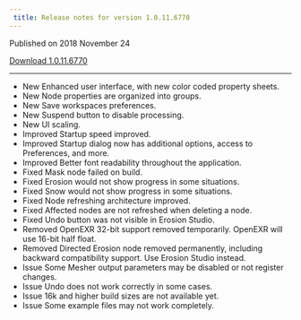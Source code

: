 ```yaml
---
 title: Release notes for version 1.0.11.6770
---
```


Published on 2018 November 24

[Download 1.0.11.6770](http://medium.com/quadspinner/)

***

<ul class="changelog">
<li class="new"><span>New</span>  Enhanced user interface, with new color coded property sheets.</li>
<li class="new"><span>New</span>  Node properties are organized into groups.</li>
<li class="new"><span>New</span>  Save workspaces preferences.</li>
<li class="new"><span>New</span>  Suspend button to disable processing.</li>
<li class="new"><span>New</span>  UI scaling.</li>
<li class="improved"><span>Improved</span>  Startup speed improved.</li>
<li class="improved"><span>Improved</span>  Startup dialog now has additional options, access to Preferences, and more.</li>
<li class="improved"><span>Improved</span>  Better font readability throughout the application.</li>
<li class="fixed"><span>Fixed</span>  Mask node failed on build.</li>
<li class="fixed"><span>Fixed</span>  Erosion would not show progress in some situations.</li>
<li class="fixed"><span>Fixed</span>  Snow would not show progress in some situations.</li>
<li class="fixed"><span>Fixed</span>  Node refreshing architecture improved.</li>
<li class="fixed"><span>Fixed</span>  Affected nodes are not refreshed when deleting a node.</li>
<li class="fixed"><span>Fixed</span>  Undo button was not visible in Erosion Studio.</li>
<li class="removed"><span>Removed</span>  OpenEXR 32-bit support removed temporarily. OpenEXR will use 16-bit half float.</li>
<li class="removed"><span>Removed</span>  Directed Erosion node removed permanently, including backward compatibility support. Use Erosion Studio instead.</li>
<li class="issue"><span>Issue</span>  Some Mesher output parameters may be disabled or not register changes.</li>
<li class="issue"><span>Issue</span>  Undo does not work correctly in some cases.</li>
<li class="issue"><span>Issue</span>  16k and higher build sizes are not available yet.</li>
<li class="issue"><span>Issue</span>  Some example files may not work completely.</li>
</ul>
